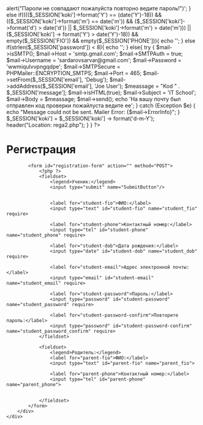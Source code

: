 <?php

use PHPMailer\PHPMailer\PHPMailer;
use PHPMailer\PHPMailer\SMTP;
use PHPMailer\PHPMailer\Exception;

require 'PHPMailer\src\PHPMailer.php';
require 'PHPMailer\src\SMTP.php';
require 'PHPMailer\src\Exception.php';

$mail = new PHPMailer(true);

session_start();

if(isset($_POST['SubmitButton'])){
    $_SESSION['message'] = random_int(1000000,10000000);
    $_SESSION['fio'] = $_POST['student_fio'];
    $_SESSION['phone'] = $_POST['student_phone'];
    $_SESSION['koki'] = new DateTime($_POST['student_dob']);
    $_SESSION['email'] = $_POST['student_email'];
    $_SESSION['password'] = $_POST['student_password'];
    $_SESSION['password_con'] = $_POST['student_password_confirm'];
    
    $_SESSION['FIO'] = $FIO = $_POST['parent_fio'];
    $_SESSION['PHONE'] = $PHONE = $_POST['parent_phone'];

    if($_SESSION['password'] != $_SESSION['password_con']){

        echo '<script>alert("Пароли не совпадают пожалуйста повторно ведите пароль!")</script>';    

    }
    
    else if(((($_SESSION['koki']->format('Y') == (date('Y')-18)) &&
    (($_SESSION['koki']->format('m') == date('m')) && 
     ($_SESSION['koki']->format('d') > date('d')) ||
      $_SESSION['koki']->format('m') > date('m'))) ||
     ($_SESSION['koki'] -> format('Y') > date('Y')-18)) &&
       empty($_SESSION['FIO']) && empty($_SESSION['PHONE'])){
    
        echo '<script>alert("Заполните поля Родители")</script>';
    }
    
    else if(strlen($_SESSION['password']) < 8){
    
        echo '<script>alert("Пароль должен быть не менее 8 символов")</script>';    
    }

    else{
        try {
            $mail->isSMTP();                                     
            $mail->Host       = 'smtp.gmail.com';                     
            $mail->SMTPAuth   = true;                                   
            $mail->Username   = 'sardarovsarvar@gmail.com';                     
            $mail->Password   = 'wwmiqulvvpngqdpe';
            
            $mail->SMTPSecure = PHPMailer::ENCRYPTION_SMTPS;            
            $mail->Port       = 465;                   
        
            $mail->setFrom($_SESSION['email'], 'Debug');
            $mail->addAddress($_SESSION['email'], 'Joe User');        
        
            $meassage = "Kod   " . $_SESSION['message'];
        
        
            $mail->isHTML(true);                                 
            $mail->Subject = 'IT School';
            $mail->Body    = $meassage;
        
        
            $mail->send();
            echo 'На вашу почту был отправлен код проверки пожайлуста ведите ее';
        } catch (Exception $e) {
            echo "Message could not be sent. Mailer Error: {$mail->ErrorInfo}";
        }
        
        $_SESSION['koki'] = $_SESSION['koki'] -> format('d-m-Y');
            header("Location: rega2.php");
        }    
}
?>

<!DOCTYPE html>
<html lang="ru">
<head>
    <meta charset="UTF-8">
    <meta name="viewport" content="width=device-width, initial-scale=1.0">
    <title>Регистрация</title>
    <link rel="stylesheet" href="css/styles.css">
    <link rel="stylesheet" href="css/font.css">
</head>
<body>
        </div>
        <div class="form-container">
            <h1>Регистрация</h1>
            
            <form id="registration-form" action="" method="POST">
                <?php ?>
                <fieldset>
                    <legend>Ученик:</legend>
                    <input type="submit" name="SubmitButton"/>
                    

                    <label for="student-fio">ФИО:</label>
                    <input type="text" id="student-fio" name="student_fio" require>

                    <label for="student-phone">Контактный номер:</label>
                    <input type="tel" id="student-phone" name="student_phone" require>

                    <label for="student-dob">Дата рождения:</label>
                    <input type="date" id="student-dob" name="student_dob" require>

                    <label for="student-email">Адрес электронной почты:</label>
                    <input type="email" id="student-email" name="student_email" require>

                    <label for="student-password">Пароль:</label>
                    <input type="password" id="student-password" name="student_password" require>

                    <label for="student-password-confirm">Повторите пароль:</label>
                    <input type="password" id="student-password-confirm" name="student_password_confirm" require>
                </fieldset>

                <fieldset>
                    <legend>Родитель:</legend>
                    <label for="parent-fio">ФИО:</label>
                    <input type="text" id="parent-fio" name="parent_fio">

                    <label for="parent-phone">Контактный номер:</label>
                    <input type="tel" id="parent-phone" name="parent_phone">

                   
                </fieldset>
            </form>
        </div>
    </div>
</body>
</html>
